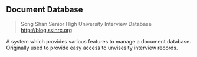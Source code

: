 Document Database
-----------------

>Song Shan Senior High
>University Interview Database
>http://blog.ssinrc.org

A system which provides various features to manage a document database.
Originally used to provide easy access to unvisesity interview records.
